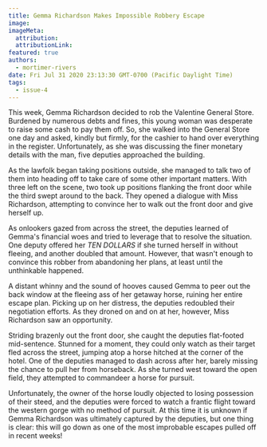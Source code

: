 ```yaml
---
title: Gemma Richardson Makes Impossible Robbery Escape
image:
imageMeta:
  attribution:
  attributionLink:
featured: true
authors: 
  - mortimer-rivers
date: Fri Jul 31 2020 23:13:30 GMT-0700 (Pacific Daylight Time)
tags:
  - issue-4
---
```


This week, Gemma Richardson decided to rob the Valentine General Store. Burdened by numerous debts 
and fines, this young woman was desperate to raise some cash to pay them off. So, she walked into the 
General Store one day and asked, kindly but firmly, for the cashier to hand over everything in the 
register. Unfortunately, as she was discussing the finer monetary details with the man, five deputies 
approached the building.

As the lawfolk began taking positions outside, she managed to talk two of them into heading off to 
take care of some other important matters. With three left on the scene, two took up positions 
flanking the front door while the third swept around to the back. They opened a dialogue with Miss 
Richardson, attempting to convince her to walk out the front door and give herself up.

As onlookers gazed from across the street, the deputies learned of Gemma's financial woes and tried to 
leverage that to resolve the situation. One deputy offered her *TEN DOLLARS* if she turned herself in 
without fleeing, and another doubled that amount. However, that wasn't enough to convince this robber 
from abandoning her plans, at least until the unthinkable happened.

A distant whinny and the sound of hooves caused Gemma to peer out the back window at the fleeing ass 
of her getaway horse, ruining her entire escape plan. Picking up on her distress, the deputies 
redoubled their negotiation efforts. As they droned on and on at her, however, Miss Richardson saw an 
opportunity.

Striding brazenly out the front door, she caught the deputies flat-footed mid-sentence. Stunned for a 
moment, they could only watch as their target fled across the street, jumping atop a horse hitched at 
the corner of the hotel. One of the deputies managed to dash across after her, barely missing the 
chance to pull her from horseback. As she turned west toward the open field, they attempted to 
commandeer a horse for pursuit.

Unfortunately, the owner of the horse loudly objected to losing possession of their steed, and the 
deputies were forced to watch a frantic flight toward the western gorge with no method of pursuit. 
At this time it is unknown if Gemma Richardson was ultimately captured by the deputies, but one thing 
is clear: this will go down as one of the most improbable escapes pulled off in recent weeks!
